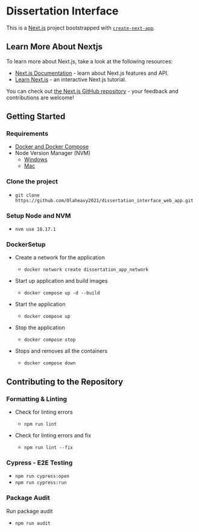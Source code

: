# Dissertation Interface

This is a [Next.js](https://nextjs.org/) project bootstrapped with [`create-next-app`](https://github.com/vercel/next.js/tree/canary/packages/create-next-app).

## Learn More About Nextjs

To learn more about Next.js, take a look at the following resources:

-   [Next.js Documentation](https://nextjs.org/docs) - learn about Next.js features and API.
-   [Learn Next.js](https://nextjs.org/learn) - an interactive Next.js tutorial.

You can check out [the Next.js GitHub repository](https://github.com/vercel/next.js/) - your feedback and contributions are welcome!

## Getting Started

### Requirements

-   [ Docker and Docker Compose](https://www.docker.com/products/docker-desktop/)
-   Node Version Manager (NVM)
    -   [Windows](https://github.com/coreybutler/nvm-windows#installation--upgrades)
    -   [Mac](https://medium.com/devops-techable/how-to-install-nvm-node-version-manager-on-macos-with-homebrew-1bc10626181)

### Clone the project

-   `git clone https://github.com/Olaheavy2021/dissertation_interface_web_app.git`

### Setup Node and NVM

-   `nvm use 18.17.1`

### DockerSetup

-   Create a network for the application

    -   `docker network create dissertation_app_network`

-   Start up application and build images

    -   `docker compose up -d --build`

-   Start the application

    -   `docker compose up`

-   Stop the application

    -   `docker compose stop`

-   Stops and removes all the containers
    -   `docker compose down`

## Contributing to the Repository

### Formatting & Linting

-   Check for linting errors

    -   `npm run lint`

-   Check for linting errors and fix
    -   `npm run lint --fix`

### Cypress - E2E Testing

-   `npm run cypress:open`
-   `npm run cypress:run`

### Package Audit

Run package audit

-   `npm run audit`
